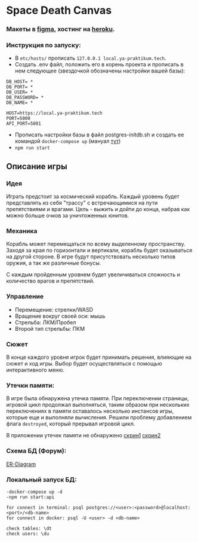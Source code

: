 # Space Death Canvas

### Макеты в [figma](https://www.figma.com/file/ajQp4tRV6sZM05Q5vDNrLz/Spaceship?node-id=0%3A1), хостинг на [heroku](https://space-death-canvas.herokuapp.com/).

### Инструкция по запуску:

-   В `etc/hosts/` прописать `127.0.0.1 local.ya-praktikum.tech`.
-   Создать .env файл, положить его в корень проекта
    и прописать в нем следующее (звездочкой обозначены настройки вашей базы):

```$xslt
DB_HOST= *
DB_PORT= *
DB_USER= *
DB_PASSWORD= *
DB_NAME= *

HOST=https://local.ya-praktikum.tech
PORT=5000
API_PORT=5001
```

-   Прописать настройки базы в файл postgres-initdb.sh
    и создать ее командой `docker-compose up` (мануал [тут](https://github.com/noveogroup-amorgunov/docker-compose-postgres))
-   `npm run start`

## Описание игры

### Идея

Играть предстоит за космический корабль. Каждый уровень будет представлять из себя "трассу" с встречающимися на пути препятствиями и врагами. Цель - выжить и дойти до конца, набрав как можно больше очков за уничтоженных юнитов.

### Механика

Корабль может перемещаться по всему выделенному пространству. Заходя за края по горизонтали и вертикали, корабль будет оказываться на другой стороне. В игре будут присутствовать несколько типов оружия, а так же различные бонусы.

С каждым пройденным уровнем будет увеличиваться сложность и количество врагов и препятствий.

### Управление

-   Перемещение: стрелки/WASD
-   Вращение вокруг своей оси: мышь
-   Стрельба: ЛКМ/Пробел
-   Второй тип стрельбы: ПКМ

### Сюжет

В конце каждого уровня игрок будет принимать решения, влияющие на сюжет и ход игры. Выбор будет осуществляться с помощью интерактивного меню.

### Утечки памяти:

В игре была обнаружена утечка памяти. При переключении страницы, игровой цикл продолжал выполняться, таким образом при нескольких переключениях в памяти оставалось несколько инстансов игры, которые еще и выполняли вычисления. Решили проблему добавлением флага `destroyed`, который прерывал игровой цикл.

В приложении утечек памяти не обнаружено
[скрин1](https://i.ibb.co/Vp9d0Qd/image-2021-03-23-15-42-01.png)
[скрин2](https://i.ibb.co/SJQVtD0/image-2021-03-23-15-48-15.png)

### Схема БД (Форум):

[ER-Diagram](https://drive.google.com/file/d/19TeQsFsE_uOao01A6v9l1QGvgRRGaTHk/view?usp=sharing)

### Локальный запуск БД:

    -docker-compose up -d
    -npm run start:api

    for connect in terminal: psql postgres://<user>:<password>@localhost:<port>/<db-name>
    for connect in docker: psql -U <user> -d <db-name>

    check tables: \dt
    check users: \du
